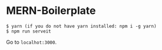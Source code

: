# MERN-Boilerplate


```
$ yarn (if you do not have yarn installed: npm i -g yarn)
$ npm run serveit
```

Go to `localhot:3000`.
